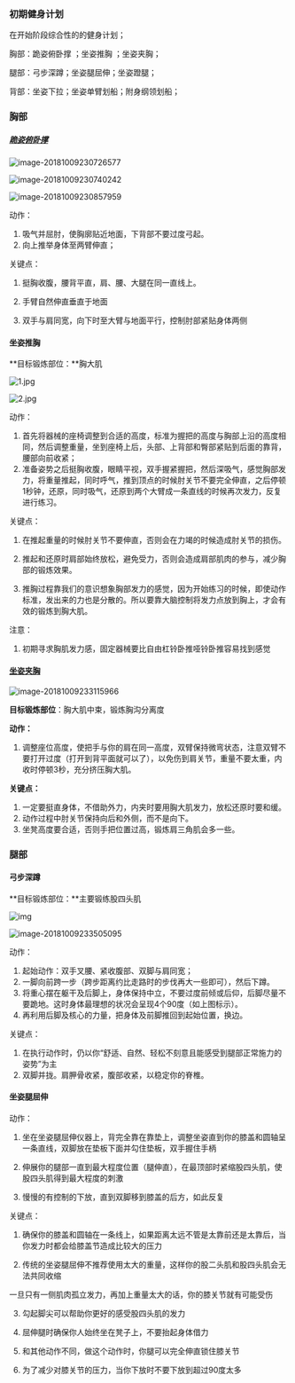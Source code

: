 ### 初期健身计划

在开始阶段综合性的的健身计划；

胸部：跪姿俯卧撑 ；坐姿推胸 ；坐姿夹胸；

腿部：弓步深蹲；坐姿腿屈伸；坐姿蹬腿；

背部：坐姿下拉；坐姿单臂划船；附身纲领划船；

### 胸部

##### [跪姿俯卧撑](https://www.hiyd.com/dongzuo/2/)

![image-20181009230726577](https://github.com/shaodengxiang/FitnessPlan/blob/master/images/%E8%B7%AA%E5%A7%BF%E4%BF%AF%E5%8D%A7%E6%92%91.gif)

![image-20181009230740242](https://github.com/shaodengxiang/FitnessPlan/blob/master/images/%E8%B7%AA%E5%A7%BF%E4%BF%AF%E5%8D%A7%E6%92%911.png)

![image-20181009230857959](https://github.com/shaodengxiang/FitnessPlan/blob/master/images/%E8%B7%AA%E5%A7%BF%E4%BF%AF%E5%8D%A7%E6%92%912.png)

动作：

1. 吸气并屈肘，使胸廓贴近地面，下背部不要过度弓起。
2. 向上推举身体至两臂伸直；

关键点：

1. 挺胸收腹，腰背平直，肩、腰、大腿在同一直线上。

2. 手臂自然伸直垂直于地面
3. 双手与肩同宽，向下时至大臂与地面平行，控制肘部紧贴身体两侧

#### 坐姿推胸

**目标锻炼部位：**胸大肌

![1.jpg](http://img.keeprun.cn/upload/20161205/6361655039142700002851816.jpg)

![2.jpg](http://img.keeprun.cn/upload/20161205/6361655039756000004417986.jpg)

动作：

1. 首先将器械的座椅调整到合适的高度，标准为握把的高度与胸部上沿的高度相同，然后调整重量，坐到座椅上后，头部、上背部和臀部紧贴到后面的靠背，腰部向前收紧；
2. 准备姿势之后挺胸收腹，眼睛平视，双手握紧握把，然后深吸气，感觉胸部发力，将重量推起，同时呼气，推到顶点的时候肘关节不要完全伸直，之后停顿1秒钟，还原，同时吸气，还原到两个大臂成一条直线的时候再次发力，反复进行练习。

关键点：

1. 在推起重量的时候肘关节不要伸直，否则会在力竭的时候造成肘关节的损伤。

2. 推起和还原时肩部始终放松，避免受力，否则会造成肩部肌肉的参与，减少胸部的锻炼效果。
3. 推胸过程靠我们的意识想象胸部发力的感觉，因为开始练习的时候，即使动作标准，发出来的力也是分散的。所以要靠大脑控制将发力点放到胸上，才会有效的锻炼到胸大肌。

注意：

1. 初期寻求胸肌发力感，固定器械要比自由杠铃卧推哑铃卧推容易找到感觉

#### [坐姿夹胸](https://www.bilibili.com/video/av11288789/)

![image-20181009233115966](https://github.com/shaodengxiang/FitnessPlan/blob/master/images/%E5%9D%90%E5%A7%BF%E5%A4%B9%E8%83%B8.png)

**目标锻炼部位**：胸大肌中束，锻炼胸沟分离度

**动作：** 

1. 调整座位高度，使把手与你的肩在同一高度，双臂保持微弯状态，注意双臂不要打开过度（打开到背平面就可以了），以免伤到肩关节，重量不要太重，内收时停顿3秒，充分挤压胸大肌。

**关键点：**

1. 一定要挺直身体，不借助外力，内夹时要用胸大肌发力，放松还原时要和缓。
2. 动作过程中肘关节保持向后和外侧，而不是向下。
3. 坐凳高度要合适，否则手把位置过高，锻炼肩三角肌会多一些。



### 腿部

#### 弓步深蹲

**目标锻炼部位：**主要锻练股四头肌

![img](https://www.jianshen8.com/uploads/allimg/160330/4_160330113353_3.gif)

![image-20181009233505095](https://github.com/shaodengxiang/FitnessPlan/blob/master/images/%E5%BC%93%E6%AD%A5%E6%B7%B1%E8%B9%B2.png)

动作：

1. 起始动作：双手叉腰、紧收腹部、双脚与肩同宽；
2. 一脚向前跨一步（跨步距离约比走路时的步伐再大一些即可），然后下蹲。
3. 将重心摆在躯干及后脚上，身体保持中立，不要过度前倾或后仰，后脚尽量不要跪地。这时身体最理想的状况会呈现4个90度（如上图标示）。
4. 再利用后脚及核心的力量，把身体及前脚推回到起始位置，换边。

关键点：

1. 在执行动作时，仍以你“舒适、自然、轻松不刻意且能感受到腿部正常施力的姿势”为主
2. 双脚并拢。肩胛骨收紧，腹部收紧，以稳定你的脊椎。

#### 坐姿腿屈伸

动作：

1. 坐在坐姿腿屈伸仪器上，背完全靠在靠垫上，调整坐姿直到你的膝盖和圆轴呈一条直线，双脚放在垫板下面并勾住垫板，双手握住手柄

2. 伸展你的腿部一直到最大程度位置（腿伸直），在最顶部时紧缩股四头肌，使股四头肌得到最大程度的刺激

3. 慢慢的有控制的下放，直到双脚移到膝盖的后方，如此反复

关键点：

1. 确保你的膝盖和圆轴在一条线上，如果距离太远不管是太靠前还是太靠后，当你发力时都会给膝盖节造成比较大的压力

2. 传统的坐姿腿屈伸不推荐使用太大的重量，这样你的股二头肌和股四头肌会无法共同收缩

一旦只有一侧肌肉孤立发力，再加上重量太大的话，你的膝关节就有可能受伤

3. 勾起脚尖可以帮助你更好的感受股四头肌的发力

4. 屈伸腿时确保你人始终坐在凳子上，不要抬起身体借力

5. 和其他动作不同，做这个动作时，你腿可以完全伸直锁住膝关节

6. 为了减少对膝关节的压力，当你下放时不要下放到超过90度太多

